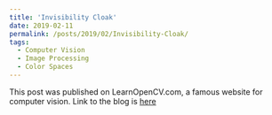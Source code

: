 ```yaml
---
title: 'Invisibility Cloak'
date: 2019-02-11
permalink: /posts/2019/02/Invisibility-Cloak/
tags:
  - Computer Vision
  - Image Processing
  - Color Spaces
---
```


This post was published on LearnOpenCV.com, a famous website for computer vision. 
Link to the blog is [here](https://www.learnopencv.com/invisibility-cloak-using-color-detection-and-segmentation-with-opencv/)
